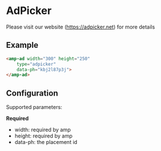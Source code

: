 <!---
Copyright 2018 The AMP HTML Authors. All Rights Reserved.

Licensed under the Apache License, Version 2.0 (the "License");
you may not use this file except in compliance with the License.
You may obtain a copy of the License at

      http://www.apache.org/licenses/LICENSE-2.0

Unless required by applicable law o
r agreed to in writing, software
distributed under the License is distributed on an "AS-IS" BASIS,
WITHOUT WARRANTIES OR CONDITIONS OF ANY KIND, either express or implied.
See the License for the specific language governing permissions and
limitations under the License.
-->

# AdPicker

Please visit our website (https://adpicker.net) for more details

## Example

```html
<amp-ad width="300" height="250"
    type="adpicker"
    data-ph="kbj2l87p3j">
</amp-ad>
```

## Configuration

Supported parameters:

**Required**
- width:        required by amp
- height:       required by amp
- data-ph:      the placement id

